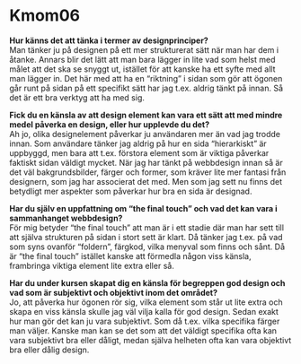 Kmom06
===============================

**Hur känns det att tänka i termer av designprinciper?**  
Man tänker ju på designen på ett mer strukturerat sätt när man har dem i åtanke. Annars blir det lätt 
att man bara lägger in lite vad som helst med målet att det ska se snyggt ut, istället för att kanske 
ha ett syfte med allt man lägger in. Det här med att ha en “riktning” i sidan som gör att ögonen går 
runt på sidan på ett specifikt sätt har jag t.ex. aldrig tänkt på innan. Så det är ett bra verktyg att 
ha med sig.


**Fick du en känsla av att design element kan vara ett sätt att med mindre medel påverka en design, eller 
hur upplevde du det?**  
Ah jo, olika designelement påverkar ju användaren mer än vad jag trodde innan. Som användare tänker jag 
aldrig på hur en sida “hierarkiskt” är uppbyggd, men bara att t.ex. förstora element som är viktiga 
påverkar faktiskt sidan väldigt mycket. När jag har tänkt på webbdesign innan så är det väl bakgrundsbilder, 
färger och former, som kräver lite mer fantasi från designern, som jag har associerat det med. Men som 
jag sett nu finns det betydligt mer aspekter som påverkar hur bra en sida är designad.


**Har du själv en uppfattning om “the final touch” och vad det kan vara i sammanhanget webbdesign?**  
För mig betyder “the final touch” att man är i ett stadie där man har sett till att själva strukturen på 
sidan i stort sett är klart. Då tänker jag t.ex. på vad som syns ovanför “foldern”, färgkod, vilka menyval 
som finns och sånt. Då är “the final touch” istället kanske att förmedla någon viss känsla, frambringa 
viktiga element lite extra eller så. 


**Har du under kursen skapat dig en känsla för begreppen god design och vad som är subjektivt och objektivt 
inom det området?**  
Jo, att påverka hur ögonen rör sig, vilka element som står ut lite extra och skapa en viss känsla skulle jag 
väl vilja kalla för god design. Sedan exakt hur man gör det kan ju vara subjektivt. Som då t.ex. vilka 
specifika färger man väljer. Kanske man kan se det som att det väldigt specifika ofta kan vara subjektivt 
bra eller dåligt, medan själva helheten ofta kan vara objektivt bra eller dålig design.
